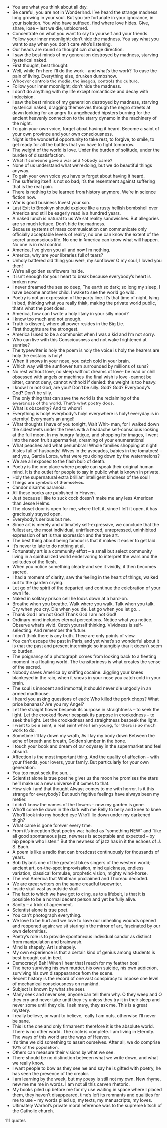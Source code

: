  - You are what you think about all day.
 - Be careful, you are not in Wonderland. I’ve heard the strange madness long growing in your soul. But you are fortunate in your ignorance, in your isolation. You who have suffered, find where love hides. Give, share, lose – lest we die, unbloomed.
 - Concentrate on what you want to say to yourself and your friends. Follow your inner moonlight; don’t hide the madness. You say what you want to say when you don’t care who’s listening.
 - Our heads are round so thought can change direction.
 - I saw the best minds of my generation destroyed by madness, starving hysterical naked.
 - First thought, best thought.
 - Well, while I’m here I’ll do the work – and what’s the work? To ease the pain of living. Everything else, drunken dumbshow.
 - Whoever controls the media, the images, controls the culture.
 - Follow your inner moonlight; don’t hide the madness.
 - I don’t do anything with my life except romanticize and decay with indecision.
 - I saw the best minds of my generation destroyed by madness, starving hysterical naked, dragging themselves through the negro streets at dawn looking for an angry fix angelheaded hipsters burning for the ancient heavenly connection to the starry dynamo in the machinery of the night.
 - To gain your own voice, forget about having it heard. Become a saint of your own province and your own consciousness.
 - Night is the wonderful opportunity to take rest, to forgive, to smile, to get ready for all the battles that you have to fight tomorrow.
 - The weight of the world is love. Under the burden of solitude, under the burden of dissatisfaction.
 - What if someone gave a war and Nobody came?
 - None of us understand what we’re doing, but we do beautiful things anyway.
 - To gain your own voice you have to forget about having it heard.
 - The suffering itself is not so bad; it’s the resentment against suffering that is the real pain.
 - There is nothing to be learned from history anymore. We’re in science fiction now.
 - War is good business Invest your son.
 - Last Exit to Brooklyn should explode like a rusty hellish bombshell over America and still be eagerly read in a hundred years.
 - A naked lunch is natural to us We eat reality sandwiches. But allegories are so much lettuce. Don’t hide the madness.
 - Because systems of mass communication can communicate only officially acceptable levels of reality, no one can know the extent of the secret unconscious life. No one in America can know what will happen. No one is in real control.
 - America, I’ve given you all and now I’m nothing.
 - America, why are your libraries full of tears?
 - Unholy battered old thing you were, my sunflower O my soul, I loved you then!
 - We’re all golden sunflowers inside.
 - It isn’t enough for your heart to break because everybody’s heart is broken now.
 - I never dreamed the sea so deep, The earth so dark; so long my sleep, I have become another child. I wake to see the world go wild.
 - Poetry is not an expression of the party line. It’s that time of night, lying in bed, thinking what you really think, making the private world public, that’s what the poet does.
 - America, how can I write a holy litany in your silly mood?
 - I know too much and not enough.
 - Truth is dissent, where all power resides in the Big Lie.
 - First thoughts are the strongest.
 - America I used to be a communist when I was a kid and I’m not sorry.
 - Who can live with this Consciousness and not wake frightened at sunrise?
 - The typewriter is holy the poem is holy the voice is holy the hearers are holy the ecstacy is holy!
 - When it snows in your nose, you catch cold in your brain.
 - Which way will the sunflower turn surrounded by millions of suns?
 - No rest without love, no sleep without dreams of love- be mad or chill obsessed with angels or machines, the final wish is love -cannot be bitter, cannot deny, cannot withhold if denied: the weight is too heavy.
 - I know I’m not God, are you? Don’t be silly. God? God? Everybody’s God? Don’t be silly.
 - The only thing that can save the world is the reclaiming of the awareness of the world. That’s what poetry does.
 - What is obscenity? And to whom?
 - Everything is holy! everybody’s holy! everywhere is holy! everyday is in eternity! Everyman’s an angel!
 - What thoughts I have of you tonight, Walt Whit- man, for I walked down the sidestreets under the trees with a headache self-conscious looking at the full moon. In my hungry fatigue, and shopping for images, I went into the neon fruit supermarket, dreaming of your enumerations!
 - What peaches and what penumbras! Whole families shopping at night! Aisles full of husbands! Wives in the avocados, babies in the tomatoes! – and you, Garcia Lorca, what were you doing down by the watermelons?
 - We are all exposed to the flash bulb of death.
 - Poetry is the one place where people can speak their original human mind. It is the outlet for people to say in public what is known in private.
 - Holy the supernatural extra brilliant intelligent kindness of the soul!
 - Things are symbols of themselves.
 - Candor disarms paranoia.
 - All these books are published in Heaven.
 - Just because I like to suck cock doesn’t make me any less American than Jesse Helms.
 - The closet door is open for me, where I left it, since I left it open, it has graciously stayed open.
 - Everybody’s serious but me.
 - Since art is merely and ultimately self-expressive, we conclude that the fullest art, the most individual, uninfluenced, unrepressed, uninhibited expression of art is true expression and the true art.
 - The best thing about being famous is that it makes it easier to get laid.
 - It’s never to late to do nothing at all.
 - Fortunately art is a community effort – a small but select community living in a spiritualized world endeavoring to interpret the wars and the solitudes of the flesh.
 - When you notice something clearly and see it vividly, it then becomes sacred.
 - I had a moment of clarity, saw the feeling in the heart of things, walked out to the garden crying.
 - Let go of the spirit of the departed, and continue the celebration of your own life.
 - Naked in solitary prison cell he looks down at a hard-on.
 - Breathe when you breathe. Walk where you walk. Talk when you talk. Cry when you cry. Die when you die. Let go when you let go...
 - Thank God I am not God! Thank God I am not God!
 - Ordinary mind includes eternal perceptions. Notice what you notice. Observe what’s vivid. Catch yourself thinking. Vividness is self-selecting. And remember the future.
 - I don’t think there is any truth. There are only points of view.
 - You can’t escape the past in Paris, and yet what’s so wonderful about it is that the past and present intermingle so intangibly that it doesn’t seem to burden.
 - The poignancy of a photograph comes from looking back to a fleeting moment in a floating world. The transitoriness is what creates the sense of the sacred.
 - Nobody saves America by sniffing cocaine. Jiggling your knees blankeyed in the rain, when it snows in your nose you catch cold in your brain.
 - The soul is innocent and immortal, it should never die ungodly in an armed madhouse.
 - I heard you asking questions of each: Who killed the pork chops? What price bananas? Are you my Angel?
 - Let the straight flower bespeak its purpose in straightness – to seek the light. Let the crooked flower bespeak its purpose in crookedness – to seek the light. Let the crookedness and straightness bespeak the light.
 - I want to be a saint, a real saint while I am young, for there is so much work to do.
 - Sometime I’ll lay down my wrath, As I lay my body down Between the ache of breath and breath, Golden slumber in the bone.
 - I touch your book and dream of our odyssey in the supermarket and feel absurd.
 - Affection is the most important thing. And the quality of affection – with your friends, your lovers, your family. But particularly for your own generation.
 - You too must seek the sun...
 - Scientist alone is true poet he gives us the moon he promises the stars he’ll make us a new universe if it comes to that.
 - How sick i am! that thought Always comes to me with horror. Is it this strange for everybody? But such fugitive feelings have always been my metier.
 - I didn’t know the names of the flowers – now my garden is gone.
 - Who’ll come lie down in the dark with me Belly to belly and knee to knee Who’ll look into my hooded eye Who’ll lie down under my darkened thigh?
 - What came is gone forever every time.
 - From it’s inception Beat poetry was hailed as “something NEW” and “like all good spontaneous jazz, newness is acceptable and expected – by hip people who listen.” But the newness of jazz has in it the echoes of J. S. Bach.
 - A poem is like a radio that can broadcast continuously for thousands of years.
 - Bob Dylan’s one of the greatest blues singers of the western world; ancient art, on-the-spot improvisation, mind quickness, endless variation, classical formulae, prophetic vision, mighty wind-horse.
 - The real America that Whitman proclaimed and Thoreau decoded.
 - We are great writers on the same dreadful typewriter.
 - Inside skull vast as outside skull.
 - The fact to which we have got to cling, as to a lifebelt, is that it is possible to be a normal decent person and yet be fully alive.
 - Sanity – a trick of agreement.
 - Scientist alone is true poet.
 - You can’t photograph everything.
 - We love to be hurt and we love to have our unhealing wounds opened and reopened again: we sit staring in the mirror of art, fascinated by our own deformities.
 - Poetry’s role is to provide spontaneous individual candor as distinct from manipulation and brainwash.
 - Mind is shapely, Art is shapely.
 - My own experience is that a certain kind of genius among students is best brought out in bed.
 - Democracy! Bah! When I hear that I reach for my feather boa!
 - The hero surviving his own murder, his own suicide, his own addiction, surviving his own disappearance from the scene.
 - Recent history is the record of one vast conspiracy to impose one level of mechanical consciousness on mankind.
 - Subject is known by what she sees.
 - Many seek and never see, anyone can tell them why. O they weep and O they cry and never take until they try unless they try it in their sleep and never some until they die. I ask many, they ask me. This is a great mystery.
 - I really believe, or want to believe, really I am nuts, otherwise I’ll never be sane.
 - This is the one and only firmament; therefore it is the absolute world. There is no other world. The circle is complete. I am living in Eternity. The ways of this world are the ways of Heaven.
 - It’s time we did something to assert ourselves. After all, we do comprise 10% of the population.
 - Others can measure their visions by what we see.
 - There should be no distinction between what we write down, and what we really know.
 - I want people to bow as they see me and say he is gifted with poetry, he has seen the presence of the creator.
 - I am learning by the week, but my poesy is still not my own. New rhyme, new me me me in words. I am not all this carven rhetoric.
 - My books piled up before me for my use waiting in space where I placed them, they haven’t disappeared, time’s left its remnants and qualities for me to use – my words piled up, my texts, my manuscripts, my loves.
 - Ultimately Warhol’s private moral reference was to the supreme kitsch of the Catholic church.

111 quotes